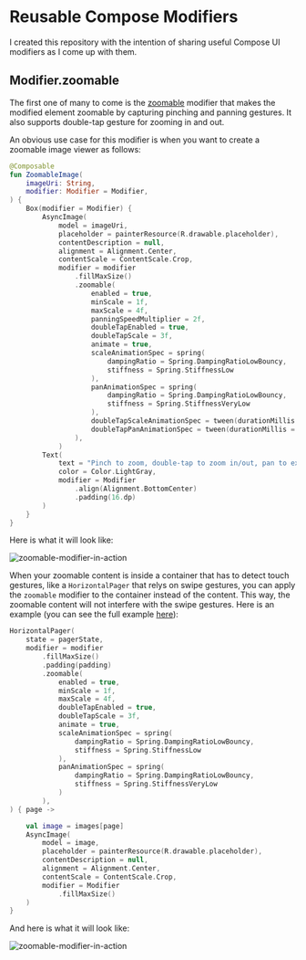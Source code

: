 # Reusable Compose Modifiers

I created this repository with the intention of sharing useful Compose UI modifiers as I come up with them. 

## Modifier.zoomable

The first one of many to come is the [zoomable](app/src/main/java/com/github/henokt/reusablecomposemodifiers/ui/modifiers/zoomable.kt) modifier that makes the modified element zoomable by capturing pinching and panning gestures. It also supports double-tap gesture for zooming in and out.

An obvious use case for this modifier is when you want to create a zoomable image viewer as follows:

```kotlin
@Composable
fun ZoomableImage(
    imageUri: String,
    modifier: Modifier = Modifier,
) {
    Box(modifier = Modifier) {
        AsyncImage(
            model = imageUri,
            placeholder = painterResource(R.drawable.placeholder),
            contentDescription = null,
            alignment = Alignment.Center,
            contentScale = ContentScale.Crop,
            modifier = modifier
                .fillMaxSize()
                .zoomable(
                    enabled = true,
                    minScale = 1f,
                    maxScale = 4f,
                    panningSpeedMultiplier = 2f,
                    doubleTapEnabled = true,
                    doubleTapScale = 3f,
                    animate = true,
                    scaleAnimationSpec = spring(
                        dampingRatio = Spring.DampingRatioLowBouncy,
                        stiffness = Spring.StiffnessLow
                    ),
                    panAnimationSpec = spring(
                        dampingRatio = Spring.DampingRatioLowBouncy,
                        stiffness = Spring.StiffnessVeryLow
                    ),
                    doubleTapScaleAnimationSpec = tween(durationMillis = 500),
                    doubleTapPanAnimationSpec = tween(durationMillis = 500),
                ),
            )
        Text(
            text = "Pinch to zoom, double-tap to zoom in/out, pan to explore zoomed image.",
            color = Color.LightGray,
            modifier = Modifier
                .align(Alignment.BottomCenter)
                .padding(16.dp)
        )
    }
}
```

Here is what it will look like:

![zoomable-modifier-in-action](docs/media/zoomable_image.gif)

When your zoomable content is inside a container that has to detect touch gestures, like a `HorizontalPager` that relys on swipe gestures, you can apply the `zoomable` modifier to the container instead of the content. This way, the zoomable content will not interfere with the swipe gestures. Here is an example (you can see the full example [here](app/src/main/java/com/github/henokt/reusablecomposemodifiers/ui/examples/ZoomableImagePager.kt)): 

```kotlin
HorizontalPager(
    state = pagerState,
    modifier = modifier
        .fillMaxSize()
        .padding(padding)
        .zoomable(
            enabled = true,
            minScale = 1f,
            maxScale = 4f,
            doubleTapEnabled = true,
            doubleTapScale = 3f,
            animate = true,
            scaleAnimationSpec = spring(
                dampingRatio = Spring.DampingRatioLowBouncy,
                stiffness = Spring.StiffnessLow
            ),
            panAnimationSpec = spring(
                dampingRatio = Spring.DampingRatioLowBouncy,
                stiffness = Spring.StiffnessVeryLow
            )
        ),
) { page ->

    val image = images[page]
    AsyncImage(
        model = image,
        placeholder = painterResource(R.drawable.placeholder),
        contentDescription = null,
        alignment = Alignment.Center,
        contentScale = ContentScale.Crop,
        modifier = Modifier
            .fillMaxSize()
    )
}
``` 

And here is what it will look like:

![zoomable-modifier-in-action](docs/media/zoomable_image_pager.gif)